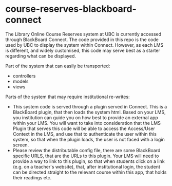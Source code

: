 # course-reserves-blackboard-connect

The Library Online Course Reserves system at UBC is currently accessed through BlackBoard Connect.
The code provided in this repo is the code used by UBC to display the system within Connect.
However, as each LMS is different, and widely customised, this code may serve best as a starter regarding what can be displayed.

Part of the system that can easily be transported:
- controllers
- models
- views


Parts of the system that may require institutional re-writes:
- This system code is served through a plugin served in Connect. This is a BlackBoard plugin, that then loads the system html. Based on your LMS, you institution can guide you on how best to provide an external app within your LMS. You will want to take into consideration that the LMS Plugin that serves this code will be able to access the Access/User Context in the LMS, and use that to authenticate the user within this system, so that when the plugin loads, the user is not faced with a login screen.
- Please review the distributable config file, there are some BlackBoard specific URLS, that are the URLs to this plugin. Your LMS will need to provide a way to link to this plugin, so that when students click on a link (e.g. on a teacher's website), that, after institutional login, the student can be directed straight to the relevant course within this app, that holds their readings etc.
